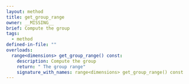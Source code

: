 ```yaml
---
layout: method
title: get_group_range
owner: __MISSING__
brief: Compute the group
tags:
  - method
defined-in-file: ""
overloads:
  range<dimensions> get_group_range() const:
    description: Compute the group
    return: " The group range"
    signature_with_names: range<dimensions> get_group_range() const
---
```

